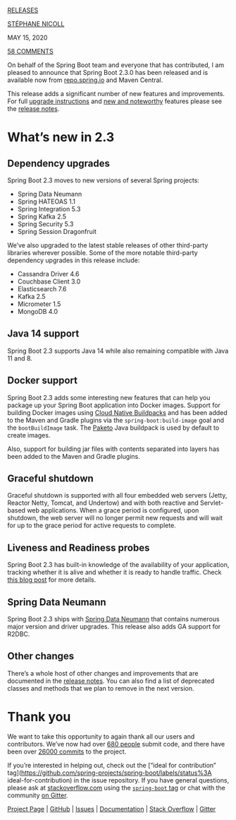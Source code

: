 [RELEASES](https://spring.io/blog/category/releases) 

 

[STÉPHANE NICOLL](https://spring.io/team/snicoll) 

 

MAY 15, 2020

 

[58 COMMENTS](https://spring.io/blog/2020/05/15/spring-boot-2-3-0-available-now#disqus_thread)

On behalf of the Spring Boot team and everyone that has contributed, I am pleased to announce that Spring Boot 2.3.0 has been released and is available now from [repo.spring.io](https://repo.spring.io/release/) and Maven Central.

This release adds a significant number of new features and improvements. For full [upgrade instructions](https://github.com/spring-projects/spring-boot/wiki/Spring-Boot-2.3-Release-Notes#upgrading-from-spring-boot-22) and [new and noteworthy](https://github.com/spring-projects/spring-boot/wiki/Spring-Boot-2.3-Release-Notes#new-and-noteworthy) features please see the [release notes](https://github.com/spring-projects/spring-boot/wiki/Spring-Boot-2.3-Release-Notes).

# What’s new in 2.3

## Dependency upgrades

Spring Boot 2.3 moves to new versions of several Spring projects:

- Spring Data Neumann
- Spring HATEOAS 1.1
- Spring Integration 5.3
- Spring Kafka 2.5
- Spring Security 5.3
- Spring Session Dragonfruit

We’ve also upgraded to the latest stable releases of other third-party libraries wherever possible. Some of the more notable third-party dependency upgrades in this release include:

- Cassandra Driver 4.6
- Couchbase Client 3.0
- Elasticsearch 7.6
- Kafka 2.5
- Micrometer 1.5
- MongoDB 4.0

## Java 14 support

Spring Boot 2.3 supports Java 14 while also remaining compatible with Java 11 and 8.

## Docker support

Spring Boot 2.3 adds some interesting new features that can help you package up your Spring Boot application into Docker images.
Support for building Docker images using [Cloud Native Buildpacks](https://buildpacks.io/) and has been added to the Maven and Gradle plugins via the `spring-boot:build-image` goal and the `bootBuildImage` task. The [Paketo](https://paketo.io/) Java buildpack is used by default to create images.

Also, support for building jar files with contents separated into layers has been added to the Maven and Gradle plugins.

## Graceful shutdown

Graceful shutdown is supported with all four embedded web servers (Jetty, Reactor Netty, Tomcat, and Undertow) and with both reactive and Servlet-based web applications. When a grace period is configured, upon shutdown, the web server will no longer permit new requests and will wait for up to the grace period for active requests to complete.

## Liveness and Readiness probes

Spring Boot 2.3 has built-in knowledge of the availability of your application, tracking whether it is alive and whether it is ready to handle traffic. Check [this blog post](https://spring.io/blog/2020/03/25/liveness-and-readiness-probes-with-spring-boot) for more details.

## Spring Data Neumann

Spring Boot 2.3 ships with [Spring Data Neumann](https://spring.io/blog/2020/05/12/spring-data-neumann-goes-ga) that contains numerous major version and driver upgrades. This release also adds GA support for R2DBC.

## Other changes

There’s a whole host of other changes and improvements that are documented in the [release notes](https://github.com/spring-projects/spring-boot/wiki/Spring-Boot-2.3-Release-Notes). You can also find a list of deprecated classes and methods that we plan to remove in the next version.

# Thank you

We want to take this opportunity to again thank all our users and contributors. We’ve now had over [680 people](https://github.com/spring-projects/spring-boot/graphs/contributors) submit code, and there have been over [26000 commits](https://github.com/spring-projects/spring-boot/commits/master) to the project.

If you’re interested in helping out, check out the [“ideal for contribution” tag](https://github.com/spring-projects/spring-boot/labels/status%3A ideal-for-contribution) in the issue repository. If you have general questions, please ask at [stackoverflow.com](https://stackoverflow.com/) using the [`spring-boot` tag](https://stackoverflow.com/tags/spring-boot) or chat with the community [on Gitter](https://gitter.im/spring-projects/spring-boot).

[Project Page](https://spring.io/projects/spring-boot/) | [GitHub](https://github.com/spring-projects/spring-boot) | [Issues](https://github.com/spring-projects/spring-boot/issues) | [Documentation](https://docs.spring.io/spring-boot/docs/2.3.0.RELEASE/reference/html) | [Stack Overflow](https://stackoverflow.com/questions/tagged/spring-boot) | [Gitter](https://gitter.im/spring-projects/spring-boot)